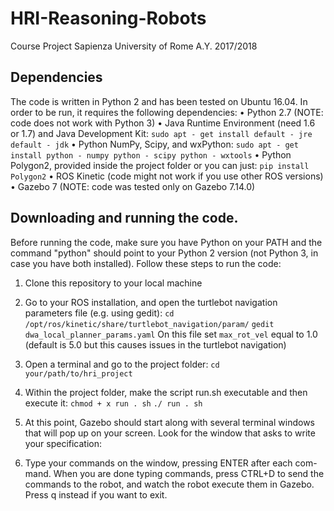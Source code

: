 # HRI-Reasoning-Robots
Course Project Sapienza University of Rome A.Y. 2017/2018

## Dependencies
The code is written in Python 2 and has been tested on Ubuntu 16.04. 
In order to be run, it requires the following dependencies:
• Python 2.7 (NOTE: code does not work with Python 3)
• Java Runtime Environment (need 1.6 or 1.7) and Java Development Kit:
      `sudo apt - get install default - jre default - jdk`
• Python NumPy, Scipy, and wxPython:
    `sudo apt - get install python - numpy python - scipy python - wxtools`
• Python Polygon2, provided inside the project folder or you can just:
    `pip install Polygon2`
• ROS Kinetic (code might not work if you use other ROS versions)
• Gazebo 7 (NOTE: code was tested only on Gazebo 7.14.0)

## Downloading and running the code. 
Before running the code, make sure you have Python on your PATH and 
the command "python" should point to your Python 2 version (not Python 3, 
in case you have both installed). Follow these steps to run the code:
1. Clone this repository to your local machine
2. Go to your ROS installation, and open the turtlebot navigation parameters
file (e.g. using gedit):
    `cd /opt/ros/kinetic/share/turtlebot_navigation/param/`
    `gedit dwa_local_planner_params.yaml`
On this file set `max_rot_vel` equal to 1.0 (default is 5.0 but this causes
issues in the turtlebot navigation)
3. Open a terminal and go to the project folder:
    `cd your/path/to/hri_project`
4. Within the project folder, make the script run.sh executable and then
execute it:
   `chmod + x run . sh`
   `./ run . sh`
5. At this point, Gazebo should start along with several terminal
windows that will pop up on your screen. Look for the window that 
asks to write your specification:

6. Type your commands on the window, pressing ENTER after each com-
mand. When you are done typing commands, press CTRL+D to send the
commands to the robot, and watch the robot execute them in Gazebo.
Press q instead if you want to exit.
